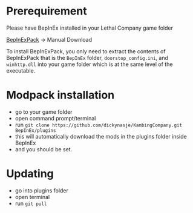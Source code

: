 # Prerequirement

Please have BepInEx installed in your Lethal Company game folder

[BepInExPack](https://thunderstore.io/c/lethal-company/p/BepInEx/BepInExPack/) -> Manual Download

To install BepInExPack, you only need to extract the contents of BepInExPack that is the `BepInEx` folder, `doorstop_config.ini`, and `winhttp.dll`
into your game folder which is at the same level of the executable.

# Modpack installation
* go to your game folder
* open command prompt/terminal
* run `git clone https://github.com/dickynasje/KambingCompany.git BepInEx/plugins`
* this will automatically download the mods in the plugins folder inside BepInEx
* and you should be set.

# Updating
* go into plugins folder
* open terminal
* run `git pull`
